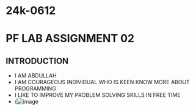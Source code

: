 # 24k-0612
 
  # PF LAB ASSIGNMENT 02
## INTRODUCTION
* I AM ABDULLAH
* I AM COURAGEOUS INDIVIDUAL WHO IS KEEN KNOW MORE ABOUT PROGRAMMING
* I LIKE TO IMPROVE MY PROBLEM SOLVING SKILLS IN FREE TIME
* (![image](https://github.com/user-attachments/assets/6aa4f1af-354d-4729-a36a-0a210b057870)
